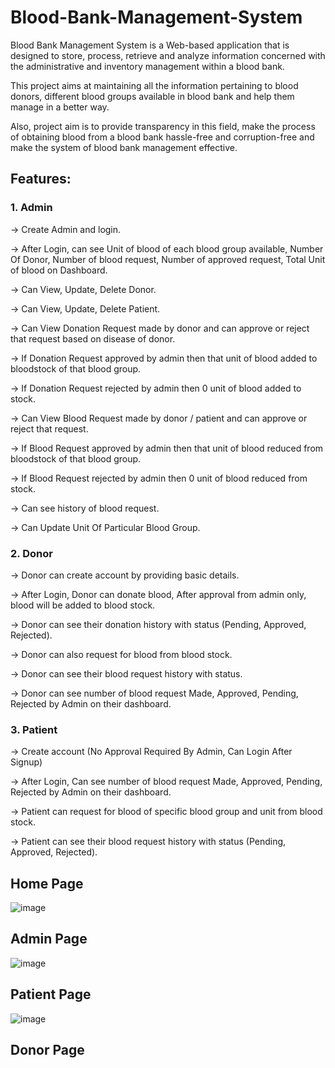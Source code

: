 # Blood-Bank-Management-System
Blood Bank Management System is a Web-based application that is designed to store, process, retrieve and analyze information concerned with the administrative and inventory management within a blood bank.

This project aims at maintaining all the information pertaining to blood donors, different blood groups available in blood bank and help them manage in a better way.

Also, project aim is to provide transparency in this field, make the process of obtaining blood from a blood bank hassle-free and corruption-free and make  the system of blood bank management effective. 

## Features:

### 1. Admin
-> Create Admin and login.

-> After Login, can see Unit of blood of each blood group available, Number Of Donor, Number of blood request, Number of approved request, Total Unit of blood on Dashboard.

-> Can View, Update, Delete Donor.

-> Can View, Update, Delete Patient.

-> Can View Donation Request made by donor and can approve or reject that request based on disease of donor.

-> If Donation Request approved by admin then that unit of blood added to bloodstock of that blood group.

-> If Donation Request rejected by admin then 0 unit of blood added to stock.

-> Can View Blood Request made by donor / patient and can approve or reject that request.

-> If Blood Request approved by admin then that unit of blood reduced from bloodstock of that blood group.

-> If Blood Request rejected by admin then 0 unit of blood reduced from stock.

-> Can see history of blood request.

-> Can Update Unit Of Particular Blood Group.

### 2. Donor
-> Donor can create account by providing basic details.

-> After Login, Donor can donate blood, After approval from admin only, blood will be added to blood stock.

-> Donor can see their donation history with status (Pending, Approved, Rejected).

-> Donor can also request for blood from blood stock.

-> Donor can see their blood request history with status.

-> Donor can see number of blood request Made, Approved, Pending, Rejected by Admin on their dashboard.

### 3. Patient

-> Create account (No Approval Required By Admin, Can Login After Signup)

-> After Login, Can see number of blood request Made, Approved, Pending, Rejected by Admin on their dashboard.

-> Patient can request for blood of specific blood group and unit from blood stock.

-> Patient can see their blood request history with status (Pending, Approved, Rejected).

## Home Page
![image](https://user-images.githubusercontent.com/67548404/165465610-b2e03664-0962-48ae-8470-02a8b9e3473c.png)

## Admin Page
![image](https://user-images.githubusercontent.com/67548404/165742570-75555a66-f912-454f-ac6a-fdda72f4f854.png)

## Patient Page
![image](https://user-images.githubusercontent.com/67548404/165918340-37edd5fa-0c89-4e9c-84ee-01a2b1efb9c0.png)

## Donor Page

